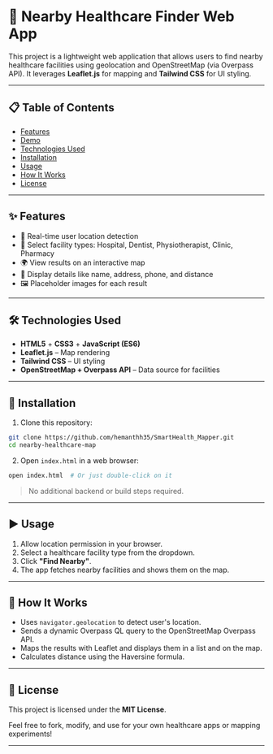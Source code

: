 # 🏥 Nearby Healthcare Finder Web App

This project is a lightweight web application that allows users to find nearby healthcare facilities using geolocation and OpenStreetMap (via Overpass API). It leverages **Leaflet.js** for mapping and **Tailwind CSS** for UI styling.

---

## 📋 Table of Contents

* [Features](#-features)
* [Demo](#-demo)
* [Technologies Used](#-technologies-used)
* [Installation](#-installation)
* [Usage](#-usage)
* [How It Works](#-how-it-works)
* [License](#-license)

---

## ✨ Features

* 📍 Real-time user location detection
* 🏥 Select facility types: Hospital, Dentist, Physiotherapist, Clinic, Pharmacy
* 🌍 View results on an interactive map
* 📄 Display details like name, address, phone, and distance
* 🖼 Placeholder images for each result

---
## 🛠 Technologies Used

* **HTML5** + **CSS3** + **JavaScript (ES6)**
* **Leaflet.js** – Map rendering
* **Tailwind CSS** – UI styling
* **OpenStreetMap + Overpass API** – Data source for facilities

---

## 🧰 Installation

1. Clone this repository:

```bash
git clone https://github.com/hemanthh35/SmartHealth_Mapper.git
cd nearby-healthcare-map
```

2. Open `index.html` in a web browser:

```bash
open index.html  # Or just double-click on it
```

> No additional backend or build steps required.

---

## ▶️ Usage

1. Allow location permission in your browser.
2. Select a healthcare facility type from the dropdown.
3. Click **"Find Nearby"**.
4. The app fetches nearby facilities and shows them on the map.

---

## 🧠 How It Works

* Uses `navigator.geolocation` to detect user's location.
* Sends a dynamic Overpass QL query to the OpenStreetMap Overpass API.
* Maps the results with Leaflet and displays them in a list and on the map.
* Calculates distance using the Haversine formula.

---

## 📄 License

This project is licensed under the **MIT License**.

Feel free to fork, modify, and use for your own healthcare apps or mapping experiments!

---
